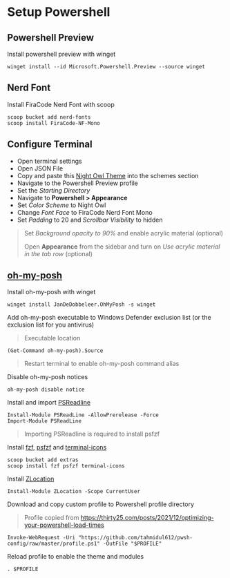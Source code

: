 # Setup Powershell

## Powershell Preview

Install powershell preview with winget

```console
winget install --id Microsoft.Powershell.Preview --source winget
```

## Nerd Font

Install FiraCode Nerd Font with scoop

```console
scoop bucket add nerd-fonts
scoop install FiraCode-NF-Mono
```

## Configure Terminal

- Open terminal settings
- Open JSON File
- Copy and paste this [Night Owl Theme](https://github.com/edurojasr/Windows-Terminal-Night-Owl-Theme/blob/master/schemes.json) into the schemes section
- Navigate to the Powershell Preview profile
- Set the *Starting Directory*
- Navigate to **Powershell > Appearance**
- Set *Color Scheme* to Night Owl
- Change *Font Face* to FiraCode Nerd Font Mono
- Set *Padding* to 20 and *Scrollbar Visibility* to hidden

> Set *Background opacity to 90%* and enable acrylic material (optional)
>
> Open **Appearance** from the sidebar and turn on *Use acrylic material in the tab row* (optional)

## [oh-my-posh](https://ohmyposh.dev/)

Install oh-my-posh with winget

```console
winget install JanDeDobbeleer.OhMyPosh -s winget
```

Add oh-my-posh executable to Windows Defender exclusion list (or the exclusion list for you antivirus)

> Executable location

```console
(Get-Command oh-my-posh).Source
```

> Restart terminal to enable oh-my-posh command alias

Disable oh-my-posh notices

```console
oh-my-posh disable notice
```

Install and import [PSReadline](https://github.com/PowerShell/PSReadLine)

```console
Install-Module PSReadLine -AllowPrerelease -Force
Import-Module PSReadLine
```

> Importing PSReadline is required to install psfzf

Install [fzf](https://github.com/junegunn/fzf), [psfzf](https://github.com/kelleyma49/PSFzf) and [terminal-icons](https://github.com/devblackops/Terminal-Icons)

```console
scoop bucket add extras
scoop install fzf psfzf terminal-icons
```

Install [ZLocation](https://github.com/vors/ZLocation)

```console
Install-Module ZLocation -Scope CurrentUser
```

Download and copy custom profile to Powershell profile directory

> Profile copied from <https://thirty25.com/posts/2021/12/optimizing-your-powershell-load-times>

```console
Invoke-WebRequest -Uri "https://github.com/tahmidul612/pwsh-config/raw/master/profile.ps1" -OutFile "$PROFILE"
```

Reload profile to enable the theme and modules

```console
. $PROFILE
```
